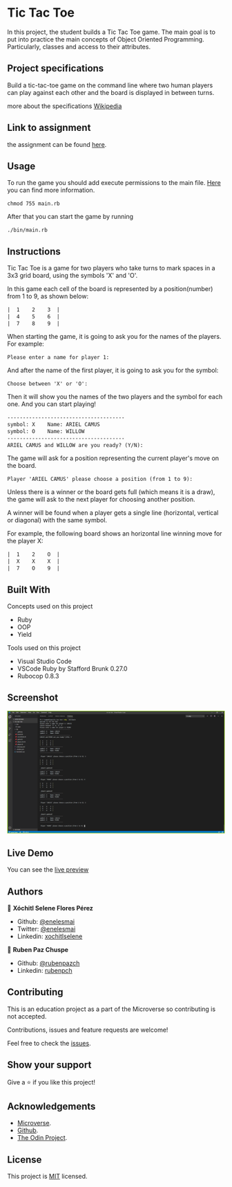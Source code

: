 # Tic Tac Toe

In this project, the student builds a Tic Tac Toe game. The main goal is to put into practice the main concepts of Object Oriented Programming. Particularly, classes and access to their attributes.

## Project specifications

Build a tic-tac-toe game on the command line where two human players can play against each other and the board is displayed in between turns.

more about the specifications  [Wikipedia](https://en.wikipedia.org/wiki/Tic-tac-toe)

## Link to assignment

the assignment can be found  [here](https://www.theodinproject.com/courses/ruby-programming/lessons/oop).

## Usage

To run the game you should add execute permissions to the main file. [Here](https://commandercoriander.net/blog/2013/02/16/making-a-ruby-script-executable/) you can find more information. 

    chmod 755 main.rb

After that you can start the game by running

    ./bin/main.rb

## Instructions

Tic Tac Toe is a game for two players who take turns to mark spaces in a 3x3 grid board, using the symbols 'X' and 'O'.

In this game each cell of the board is represented by a position(number) from 1 to 9, as shown below:

    |  1    2    3  |
    |  4    5    6  |
    |  7    8    9  |

When starting the game, it is going to ask you for the names of the players. For example:
    
    Please enter a name for player 1:

And after the name of the first player, it is going to ask you for the symbol:
    
    Choose between 'X' or 'O':

Then it will show you the names of the two players and the symbol for each one. And you can start playing!
    
    --------------------------------------
    symbol: X    Name: ARIEL CAMUS
    symbol: O    Name: WILLOW
    --------------------------------------
    ARIEL CAMUS and WILLOW are you ready? (Y/N):

The game will ask for a position representing the current player's move on the board.
    
    Player 'ARIEL CAMUS' please choose a position (from 1 to 9): 

Unless there is a winner or the board gets full (which means it is a draw), the game will ask to the next player for choosing another position.

A winner will be found when a player gets a single line (horizontal, vertical or diagonal) with the same symbol.

For example, the following board shows an horizontal line winning move for the player X:

    |  1    2    O  |
    |  X    X    X  |
    |  7    O    9  |


## Built With

Concepts used on this project

- Ruby
- OOP 
- Yield

Tools used on this project

- Visual Studio Code
- VSCode Ruby by Stafford Brunk 0.27.0
- Rubocop 0.8.3


## Screenshot

![screenshot](./img/screenshop.png)

## Live Demo

You can see the [live preview](#)


## Authors

👤 **Xóchitl Selene Flores Pérez**

- Github: [@enelesmai](https://github.com/enelesmai)
- Twitter: [@enelesmai](https://twitter.com/enelesmai)
- Linkedin: [xochitlselene](https://linkedin.com/in/xochitlselene)

👤 **Ruben Paz Chuspe**

- Github: [@rubenpazch](https://github.com/rubenpazch)
- Linkedin: [rubenpch](https://www.linkedin.com/in/rubenpch/)


## Contributing

This is an education project as a part of the Microverse so contributing is not accepted. 

Contributions, issues and feature requests are welcome!

Feel free to check the [issues](https://github.com/enelesmai/tic-tac-toe/issues).

## Show your support

Give a ⭐️ if you like this project!

## Acknowledgements

+ [Microverse](https://www.microverse.org/).
+ [Github](http://github.com/).
+ [The Odin Project](theodinproject.com/).

## License

This project is [MIT](lic.url) licensed.

